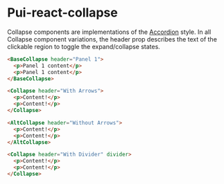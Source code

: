 # Pui-react-collapse

Collapse components are implementations of the [Accordion](http://styleguide.pivotal.io/objects.html#accordion) style. In all Collapse component variations, the header prop describes the text of the clickable region to toggle the expand/collapse states.

```html
<BaseCollapse header="Panel 1">
  <p>Panel 1 content</p>
  <p>Panel 1 content</p>
</BaseCollapse>

<Collapse header="With Arrows">
  <p>Content!</p>
  <p>Content!</p>
</Collapse>

<AltCollapse header="Without Arrows">
  <p>Content!</p>
  <p>Content!</p>
</AltCollapse>

<Collapse header="With Divider" divider>
  <p>Content!</p>
  <p>Content!</p>
</Collapse>
```